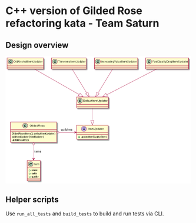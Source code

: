 # C++ version of Gilded Rose refactoring kata - Team Saturn

## Design overview
![Class diagram](/doc/gilded_rose_uml.png)

## Helper scripts

Use `run_all_tests` and `build_tests` to build and run tests via CLI.
